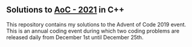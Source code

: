 ## Solutions to [AoC - 2021](https://adventofcode.com/) in C++
This repository contains my solutions to the Advent of Code 2019 event. This is an annual coding event during which two coding problems are released daily from December 1st until December 25th.
